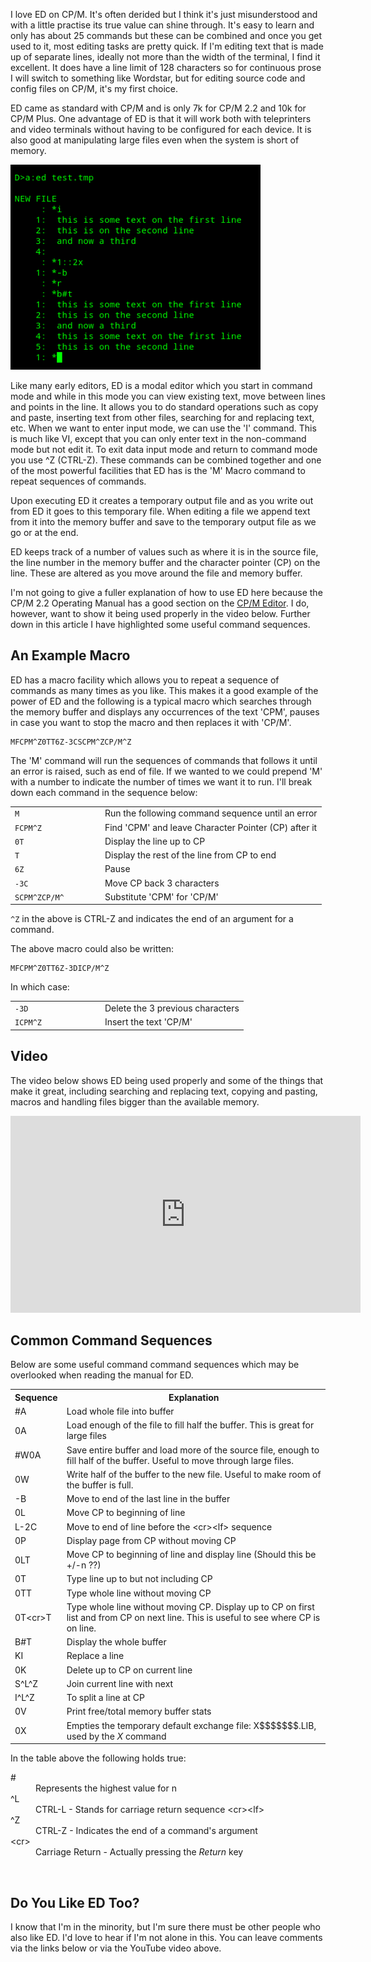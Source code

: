 I love ED on CP/M.  It's often derided but I think it's just misunderstood and with a little practise its true value can shine through.  It's easy to learn and only has about 25 commands but these can be combined and once you get used to it, most editing tasks are pretty quick.  If I'm editing text that is made up of separate lines, ideally not more than the width of the terminal, I find it excellent.  It does have a line limit of 128 characters so for continuous prose I will switch to something like Wordstar, but for editing source code and config files on CP/M, it's my first choice.

ED came as standard with CP/M and is only 7k for CP/M 2.2 and 10k for CP/M Plus.  One advantage of ED is that it will work both with teleprinters and video terminals without having to be configured for each device.  It is also good at manipulating large files even when the system is short of memory.

<img src="/img/articles/cpm_ed_copy_paste.png" class="img-right" style="width: 400px; clear: right;" title="Copying and Pasting with ED">

Like many early editors, ED is a modal editor which you start in command mode and while in this mode you can view existing text, move between lines and points in the line.  It allows you to do standard operations such as copy and paste, inserting text from other files, searching for and replacing text, etc.  When we want to enter input mode, we can use the 'I' command.  This is much like VI, except that you can only enter text in the non-command mode but not edit it.  To exit data input mode and return to command mode you use ^Z (CTRL-Z).  These commands can be combined together and one of the most powerful facilities that ED has is the 'M' Macro command to repeat sequences of commands.

Upon executing ED it creates a temporary output file and as you write out from ED it goes to this temporary file.  When editing a file we append text from it into the memory buffer and save to the temporary output file as we go or at the end.

ED keeps track of a number of values such as where it is in the source file,  the line number in the memory buffer and the character pointer (CP) on the line.  These are altered as you move around the file and memory buffer.

I'm not going to give a fuller explanation of how to use ED here because the CP/M 2.2 Operating Manual has a good section on the [CP/M Editor](http://www.gaby.de/cpm/manuals/archive/cpm22htm/ch2.htm).  I do, however, want to show it being used properly in the video below.  Further down in this article I have highlighted some useful command sequences.



## An Example Macro

ED has a macro facility which allows you to repeat a sequence of commands as many times as you like.  This makes it a good example of the power of ED and the following is a typical macro which searches through the memory buffer and displays any occurrences of the text 'CPM', pauses in case you want to stop the macro and then replaces it with 'CP/M'.
```
MFCPM^Z0TT6Z-3CSCPM^ZCP/M^Z
```

The 'M' command will run the sequences of commands that follows it until an error is raised, such as end of file.  If we wanted to we could prepend 'M' with a number to indicate the number of times we want it to run.  I'll break down each command in the sequence below:

<table>
  <tr><td><code>M</code></td><td>Run the following command sequence until an error</td></tr>
  <tr><td><code>FCPM^Z</code></td><td>Find 'CPM' and leave Character Pointer (CP) after it</td></tr>
  <tr><td><code>0T</code></td><td>Display the line up to CP</td></tr>
  <tr><td><code>T</code></td><td>Display the rest of the line from CP to end </td></tr>
  <tr><td><code>6Z</code></td><td>Pause</td></tr>
  <tr><td><code>-3C</code></td><td>Move CP back 3 characters</td></tr>
  <tr><td style="width: 17ex;"><code>SCPM^ZCP/M^</code></td><td>Substitute 'CPM' for 'CP/M'</td></tr>
</table>

`^Z` in the above is CTRL-Z and indicates the end of an argument for a command.


The above macro could also be written:

```
MFCPM^Z0TT6Z-3DICP/M^Z
```


In which case:

<table>
  <tr><td><code>-3D</code></td><td>Delete the 3 previous characters</td></tr>
  <tr><td style="width: 17ex;"><code>ICPM^Z</code></td><td>Insert the text 'CP/M'</td></tr>
</table>

## Video

The video below shows ED being used properly and some of the things that make it great, including searching and replacing text, copying and pasting, macros and handling files bigger than the available memory.

<div class="youtube-wrapper">
<iframe width="560" height="315" src="https://www.youtube.com/embed/7pqaj050X7g" frameborder="0" allow="accelerometer; autoplay; encrypted-media; gyroscope; picture-in-picture" allowfullscreen></iframe>
</div>



## Common Command Sequences

Below are some useful command command sequences which may be overlooked when reading the manual for ED.

<div class="overflow-auto"><table class="neatTable neatBorder">
  <tr><th>Sequence</th><th>Explanation</th></tr>
  <tr><td>#A</td><td>Load whole file into buffer</td></tr>
  <tr><td>0A</td><td>Load enough of the file to fill half the buffer.  This is great for large files</td></tr>
  <tr><td>#W0A</td><td>Save entire buffer and load more of the source file, enough to fill half of the buffer.  Useful to move through large files.</td></tr>
  <tr><td>0W</td><td>Write half of the buffer to the new file.  Useful to make room of the buffer is full.</td></tr>

  <tr><td>-B</td><td>Move to end of the last line in the buffer</td></tr>
  <tr><td>0L</td><td>Move CP to beginning of line</td></tr>
  <tr><td>L-2C</td><td>Move to end of line before the &lt;cr&gt;&lt;lf&gt; sequence</td></tr>
  <tr><td>0P</td><td>Display page from CP without moving CP</td></tr>
  <tr><td>0LT</td><td>Move CP to beginning of line and display line (Should this be +/-n ??)</td></tr>
  <tr><td>0T</td><td>Type line up to but not including CP</td></tr>
  <tr><td>0TT</td><td>Type whole line without moving CP</td></tr>
  <tr><td>0T&lt;cr&gt;T</td><td>Type whole line without moving CP.  Display up to CP on first list and from CP on next line.  This is useful to see where CP is on line.</td></tr>
  <tr><td>B#T</td><td>Display the whole buffer</td></tr>
  <tr><td>KI</td><td>Replace a line</td></tr>
  <tr><td>0K</td><td>Delete up to CP on current line</td></tr>
  <tr><td>S^L^Z</td><td>Join current line with next</td></tr>
  <tr><td>I^L^Z</td><td>To split a line at CP</td></tr>
  <tr><td>0V</td><td>Print free/total memory buffer stats</td></tr>
  <tr><td>0X</td><td>Empties the temporary default exchange file: X$$$$$$$.LIB, used by the <em>X</em> command</td></tr>
</table></div>

In the table above the following holds true:

<dl>
  <dt>#</dt><dd>Represents the highest value for n</dd>
  <dt>^L</dt><dd>CTRL-L - Stands for carriage return sequence &lt;cr&gt;&lt;lf&gt;</dd>
  <dt>^Z</dt><dd>CTRL-Z - Indicates the end of a command's argument</dd>
  <dt>&lt;cr&gt;</dt><dd>Carriage Return - Actually pressing the <em>Return</em> key</dd>
</dl>


<br />

## Do You Like ED Too?

I know that I'm in the minority, but I'm sure there must be other people who also like ED.  I'd love to hear if I'm not alone in this.  You can leave comments via the links below or via the YouTube video above.
